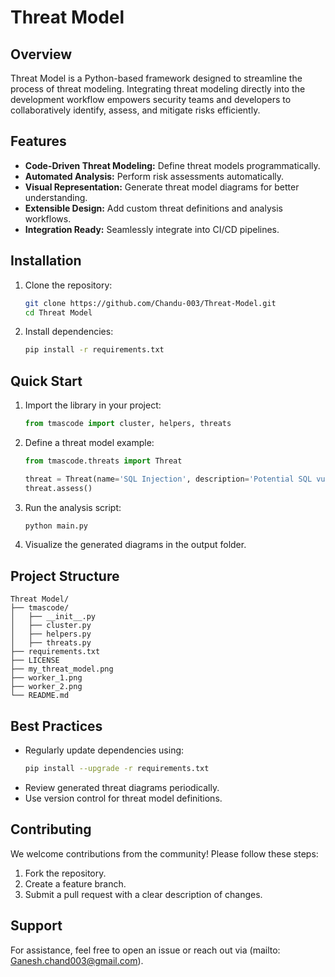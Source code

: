 # Threat Model

## Overview
Threat Model is a Python-based framework designed to streamline the process of threat modeling. Integrating threat modeling directly into the development workflow empowers security teams and developers to collaboratively identify, assess, and mitigate risks efficiently.

## Features
- **Code-Driven Threat Modeling:** Define threat models programmatically.
- **Automated Analysis:** Perform risk assessments automatically.
- **Visual Representation:** Generate threat model diagrams for better understanding.
- **Extensible Design:** Add custom threat definitions and analysis workflows.
- **Integration Ready:** Seamlessly integrate into CI/CD pipelines.

## Installation
1. Clone the repository:
   ```bash
   git clone https://github.com/Chandu-003/Threat-Model.git
   cd Threat Model
   ```
2. Install dependencies:
   ```bash
   pip install -r requirements.txt
   ```

## Quick Start
1. Import the library in your project:
   ```python
   from tmascode import cluster, helpers, threats
   ```
2. Define a threat model example:
   ```python
   from tmascode.threats import Threat

   threat = Threat(name='SQL Injection', description='Potential SQL vulnerability detected.')
   threat.assess()
   ```
3. Run the analysis script:
   ```bash
   python main.py
   ```
4. Visualize the generated diagrams in the output folder.

## Project Structure
```
Threat Model/
├── tmascode/
│   ├── __init__.py
│   ├── cluster.py
│   ├── helpers.py
│   ├── threats.py
├── requirements.txt
├── LICENSE
├── my_threat_model.png
├── worker_1.png
├── worker_2.png
└── README.md
```

## Best Practices
- Regularly update dependencies using:
   ```bash
   pip install --upgrade -r requirements.txt
   ```
- Review generated threat diagrams periodically.
- Use version control for threat model definitions.

## Contributing
We welcome contributions from the community! Please follow these steps:
1. Fork the repository.
2. Create a feature branch.
3. Submit a pull request with a clear description of changes.

## Support
For assistance, feel free to open an issue or reach out via (mailto: Ganesh.chand003@gmail.com).
